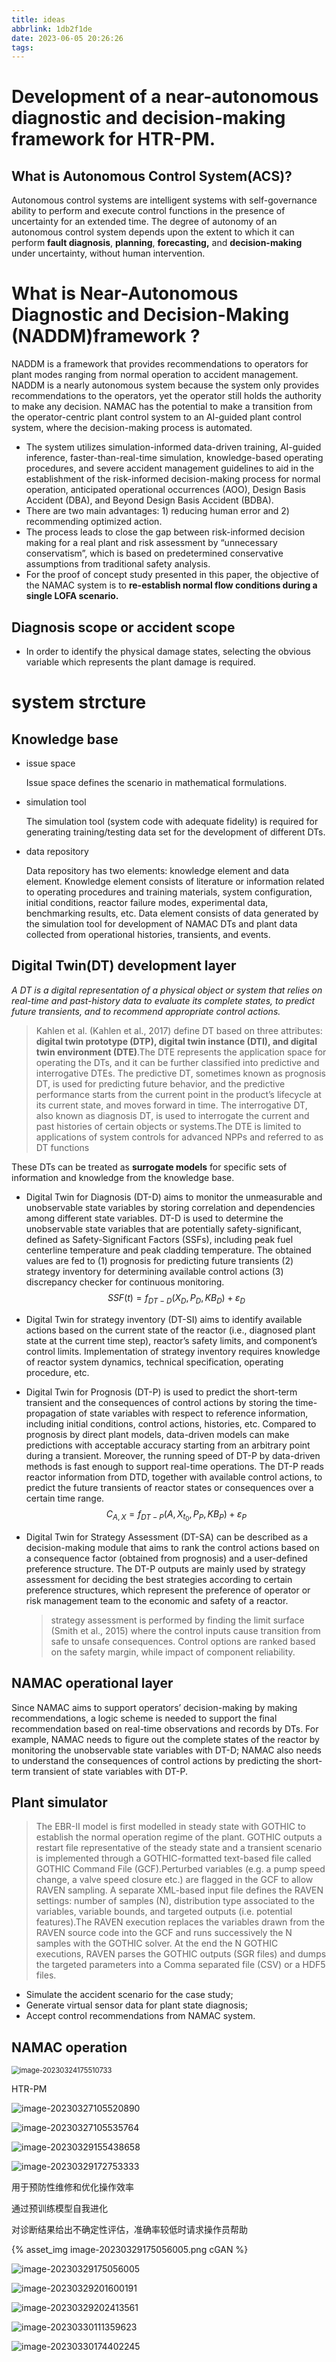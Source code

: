 ```yaml
---
title: ideas
abbrlink: 1db2f1de
date: 2023-06-05 20:26:26
tags:
---
```


# Development of a near-autonomous diagnostic and decision-making framework for HTR-PM.

## What is **Autonomous Control System(ACS)?**

Autonomous control systems are intelligent systems with self-governance ability to perform and execute control functions in the presence of uncertainty for an extended time. The degree of autonomy of an autonomous control system depends upon the extent to which it can perform **fault diagnosis**, **planning**, **forecasting,** and **decision-making** under uncertainty, without human intervention.

# What is Near-Autonomous Diagnostic and Decision-Making (NADDM)framework ?

NADDM is a framework that provides recommendations to operators for plant modes ranging from normal operation to accident management. NADDM is a nearly autonomous system because the system only provides recommendations to the operators, yet the operator still holds the authority to make any decision. NAMAC has the potential to make a transition from the operator-centric plant control system to an AI-guided plant control system, where the decision-making process is automated.

- The system utilizes simulation-informed data-driven training, AI-guided inference, faster-than-real-time simulation, knowledge-based operating procedures, and severe accident management guidelines to aid in the establishment of the risk-informed decision-making process for normal operation, anticipated operational occurrences (AOO), Design Basis Accident (DBA), and Beyond Design Basis Accident (BDBA).
- There are two main advantages: 1) reducing human error and 2) recommending optimized action.
- The process leads to close the gap between risk-informed decision making for a real plant and risk assessment by “unnecessary conservatism”, which is based on predetermined conservative assumptions from traditional safety analysis.
- For the proof of concept study presented in this paper, the objective of the NAMAC system is to **re-establish normal flow conditions during a single LOFA scenario.**

## Diagnosis scope or accident scope

- In order to identify the physical damage states, selecting the obvious variable which represents the plant damage is required.

#  system  strcture

## Knowledge base

- issue space

  Issue space defines the scenario in mathematical formulations. 

- simulation tool

  The simulation tool (system code with adequate fidelity) is required for generating training/testing data set for the development of different DTs.

- data repository

  Data repository has two elements: knowledge element and data element. Knowledge element consists of literature or information related to operating procedures and training materials, system configuration, initial conditions, reactor failure modes, experimental data, benchmarking results, etc. Data element consists of data generated by the simulation tool for development of NAMAC DTs and plant data collected from operational histories, transients, and events.

## Digital Twin(DT) development layer

*A DT is a digital representation of a physical object or system that relies on real-time and past-history data to evaluate its complete states, to predict future transients, and to recommend appropriate control actions.*

> Kahlen et al. (Kahlen et al., 2017) define DT based on three attributes: **digital twin prototype (DTP), digital twin instance (DTI), and digital twin environment (DTE)**.The DTE represents the application space for operating the DTs, and it can be further classified into predictive and interrogative DTEs. The predictive DT, sometimes known as prognosis DT, is used for predicting future behavior, and the predictive performance starts from the current point in the product’s lifecycle at its current state, and moves forward in time. The interrogative DT, also known as diagnosis DT, is used to interrogate the current and past histories of certain objects or systems.The DTE is limited to applications of system controls for advanced NPPs and referred to as DT functions

These DTs can be treated as **surrogate models** for specific sets of information and knowledge from the knowledge base.

- Digital Twin for Diagnosis (DT-D) aims to monitor the unmeasurable and unobservable state variables by storing correlation and dependencies among different state variables. DT-D is used to determine the unobservable state variables that are potentially safety-significant, defined as Safety-Significant Factors (SSFs), including peak fuel centerline temperature and peak cladding temperature. The obtained values are fed to (1) prognosis for predicting future transients (2) strategy inventory for determining available control actions (3) discrepancy checker for continuous monitoring.
  $$
  SSF(t)=	f_{DT-D}(X_D,P_D,KB_D)+\varepsilon_D
  $$

- Digital Twin for strategy inventory (DT-SI) aims to identify available actions based on the current state of the reactor (i.e., diagnosed plant state at the current time step), reactor’s safety limits, and component’s control limits. Implementation of strategy inventory requires knowledge of reactor system dynamics, technical specification, operating procedure, etc.

- Digital Twin for Prognosis (DT-P) is used to predict the short-term transient and the consequences of control actions by storing the time-propagation of state variables with respect to reference information, including initial conditions, control actions, histories, etc. Compared to prognosis by direct plant models, data-driven models can make predictions with acceptable accuracy starting from an arbitrary point during a transient. Moreover, the running speed of DT-P by data-driven methods is fast enough to support real-time operations. The DT-P reads reactor information from DTD, together with available control actions, to predict the future transients of reactor states or consequences over a certain time range.
  $$
  C_{A,X}=f_{DT-P}(A,X_{t_0},P_P,KB_P)+\varepsilon_P
  $$

- Digital Twin for Strategy Assessment (DT-SA) can be described as a decision-making module that aims to rank the control actions based on a consequence factor (obtained from prognosis) and a user-defined preference structure. The DT-P outputs are mainly used by strategy assessment for deciding the best strategies according to certain preference structures, which represent the preference of operator or risk management team to the economic and safety of a reactor.

  > strategy assessment is performed by finding the limit surface (Smith et al., 2015) where the control inputs cause transition from safe to unsafe consequences. Control options are ranked based on the safety margin, while impact of component reliability.

## NAMAC operational layer

Since NAMAC aims to support operators’ decision-making by making recommendations, a logic scheme is needed to support the final recommendation based on real-time observations and records by DTs. For example, NAMAC needs to figure out the complete states of the reactor by monitoring the unobservable state variables with DT-D; NAMAC also needs to understand the consequences of control actions by predicting the short-term transient of state variables with DT-P.

## Plant simulator

> The EBR-II model is first modelled in steady state with GOTHIC to establish the normal operation regime of the plant. GOTHIC outputs a restart file representative of the steady state and a transient scenario is implemented through a GOTHIC-formatted text-based file called GOTHIC Command File (GCF).Perturbed variables (e.g. a pump speed change, a valve speed closure etc.) are flagged in the GCF to allow RAVEN sampling. A separate XML-based input file defines the RAVEN settings: number of samples (N), distribution type associated to the variables, variable bounds, and targeted outputs (i.e. potential features).The RAVEN execution replaces the variables drawn from the RAVEN source code into the GCF and runs successively the N samples with the GOTHIC solver. At the end the N GOTHIC executions, RAVEN parses the GOTHIC outputs (SGR files) and dumps the targeted parameters into a Comma separated file (CSV) or a HDF5 files.

- Simulate the accident scenario for the case study;  
- Generate virtual sensor data for plant state diagnosis;  
- Accept control recommendations from NAMAC system.

## NAMAC operation

<img src="C:\Users\齐奔\AppData\Roaming\Typora\typora-user-images\image-20230324175510733.png" alt="image-20230324175510733" style="zoom:80%;" />

HTR-PM

![image-20230327105520890](C:\Users\齐奔\AppData\Roaming\Typora\typora-user-images\image-20230327105520890.png)

![image-20230327105535764](C:\Users\齐奔\AppData\Roaming\Typora\typora-user-images\image-20230327105535764.png)

![image-20230329155438658](C:\Users\齐奔\AppData\Roaming\Typora\typora-user-images\image-20230329155438658.png)



![image-20230329172753333](C:\Users\齐奔\AppData\Roaming\Typora\typora-user-images\image-20230329172753333.png)

用于预防性维修和优化操作效率

通过预训练模型自我进化

对诊断结果给出不确定性评估，准确率较低时请求操作员帮助

{% asset_img   image-20230329175056005.png cGAN %}

![image-20230329175056005](D:\Ben-Learner.github.io\source\_posts\ideas\image-20230329175056005.png)

![image-20230329201600191](C:\Users\齐奔\AppData\Roaming\Typora\typora-user-images\image-20230329201600191.png)

![image-20230329202413561](C:\Users\齐奔\AppData\Roaming\Typora\typora-user-images\image-20230329202413561.png)

![image-20230330111359623](C:\Users\齐奔\AppData\Roaming\Typora\typora-user-images\image-20230330111359623.png)

![image-20230330174402245](C:\Users\齐奔\AppData\Roaming\Typora\typora-user-images\image-20230330174402245.png)
